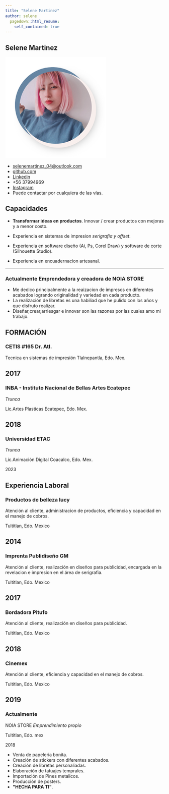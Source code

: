 ```yaml
---
title: "Selene Martinez"
author: selene
  pagedown::html_resume:
    self_contained: true
---
```


Selene Martinez 
-------------------

![Foto De Perfil Selene](PerfilSelene.png)

- <i class="fa fa-envelope"></i> selenemartinez_04@outlook.com
- <i class="fa fa-github"></i> [github.com](https://github.com/N00IA)
- <i class="fab fa-linkedin-in"></i> [Linkedin](www.linkedin.com/in/selene-martinez-sanchez-7b708a2a4)
- <i class="fa fa-phone"></i> +56 37994969
- <i class="fa fa-instagram"></i>[Instagram](https://www.instagram.com/nxia.store/)
- Puede contactar por cualquiera de las vías.


Capacidades 
-------------------------------------------------------------

* **Transformar ideas en productos**. Innovar / crear productos con mejoras y a menor costo.

* Experiencia en sistemas de impresion _serigrafia y offset_.

* Experiencia en software diseño (Ai, Ps, Corel Draw) y software de corte (Silhouette Studio). 

* Experiencia en encuadernacion artesanal.

--------------------------------------------------------------------------------
### Actualmente Emprendedora y creadora de NOIA STORE
* Me dedico principalmente a la reaizacion de impresos en diferentes acabados logrando originalidad y variedad en cada producto.
* La realización de libretas es una habiliad que he pulido con los años y que disfruto realizar.
* Diseñar,crear,arriesgar e innovar son las razones por las cuales amo mi trabajo.

FORMACIÓN 
--------------------------------------------------------------
### CETIS #165 Dr. Atl.

Tecnica en sistemas de impresión
Tlalnepantla, Edo. Mex.

2017
------------------------
###  INBA - Instituto Nacional de Bellas Artes Ecatepec 
_Trunca_

Lic.Artes Plasticas 
Ecatepec, Edo. Mex.

2018
------------------------
###  Universidad ETAC
_Trunca_

Lic.Animación Digital
Coacalco, Edo. Mex.

2023

Experiencia Laboral
-------------------------------------------------------------
### Productos de belleza lucy

Atención al cliente, administracion de productos, eficiencia y capacidad en el manejo de cobros.  

Tultitlan, Edo. Mexico

2014
------------------------
### Imprenta Publidiseño GM

Atención al cliente, realización en diseños para publicidad, encargada en la revelacion e impresion en el área de serigrafia.

Tultitlan, Edo. Mexico

2017
------------------------
### Bordadora Pitufo

Atención al cliente, realización en diseños para publicidad.

Tultitlan, Edo. Mexico

2018
------------------------
### Cinemex

Atención al cliente, eficiencia y capacidad en el manejo de cobros.

Tultitlan, Edo. Mexico

2019
------------------------
### Actualmente

NOIA STORE _Emprendimiento propio_

Tultitlan, Edo. mex

2018

- Venta de papeleria bonita.
- Creación de stickers con diferentes acabados.  
- Creación de libretas personaliadas.
- Elaboración de tatuajes temprales.
- Importación de Pines metalicos.
- Producción de posters.
- **"HECHA PARA TI"**.
